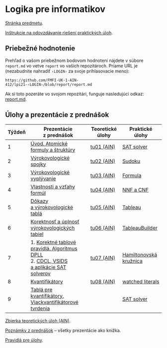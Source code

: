 Logika pre informatikov
========================

[Stránka predmetu](https://dai.fmph.uniba.sk/w/Course:Mathematics_4/sk).

[Inštrukcie na odovzdávanie riešení praktických úloh](docs/odovzdavanie.md).

Priebežné hodnotenie
--------------------

Prehľad o vašom priebežnom bodovom hodnotení nájdete v súbore `report.md`
vo vetve `report` vo vašich repozitároch. Priame URL je (nezabudnite
nahradiť `‹LOGIN›` za svoje prihlasovacie meno):

    https://github.com/FMFI-UK-1-AIN-412/lpi21-‹LOGIN›/blob/report/report.md

Ak si toto pozeráte vo svojom repozitári, funguje nasledujúci odkaz:
[report.md](../../blob/report/report.md).

Úlohy a prezentácie z prednášok
-------------------------------

| Týždeň | Prezentácie z prednášok | Teoretické úlohy | Praktické úlohy |
|--------|-----------|------------------|-----------------|
| 1 | [Úvod. Atomické formuly a štruktúry](https://fmfi-uk-1-ain-412.github.io/lpi/prednasky/pr01.pdf) | [tu01 (AIN)](https://fmfi-uk-1-ain-412.github.io/lpi/teoreticke-ain/tu01.pdf) | [SAT solver](prakticke/pu01) |
| 2 | [Výrokovologické spojky](https://fmfi-uk-1-ain-412.github.io/lpi/prednasky/pr02.pdf) | [tu02 (AIN)](https://fmfi-uk-1-ain-412.github.io/lpi/teoreticke-ain/tu02.pdf) | [Sudoku](prakticke/pu02) |
| 3 | [Výrokovologické vyplývanie](https://fmfi-uk-1-ain-412.github.io/lpi/prednasky/pr03.pdf) | [tu03 (AIN)](https://fmfi-uk-1-ain-412.github.io/lpi/teoreticke-ain/tu03.pdf) | [Formula](prakticke/pu03) |
| 4 | [Vlastnosti a vzťahy formúl](https://fmfi-uk-1-ain-412.github.io/lpi/prednasky/pr04.pdf) | [tu04 (AIN)](https://fmfi-uk-1-ain-412.github.io/lpi/teoreticke-ain/tu04.pdf) | [NNF a CNF](prakticke/pu04) |
| 5 | [Dôkazy a výrokovologické tablá](https://fmfi-uk-1-ain-412.github.io/lpi/prednasky/pr05.pdf) | [tu05 (AIN)](https://fmfi-uk-1-ain-412.github.io/lpi/teoreticke-ain/tu05.pdf) | [Tableau](prakticke/pu05) |
| 6 | [Korektnosť a úplnosť výrokovologických tabiel](https://fmfi-uk-1-ain-412.github.io/lpi/prednasky/pr06.pdf) | [tu06 (AIN)](https://fmfi-uk-1-ain-412.github.io/lpi/teoreticke-ain/tu06.pdf) | [TableauBuilder](prakticke/pu06) |
| 7 | 1. [Korektné tablové pravidlá. Algoritmus DPLL](https://fmfi-uk-1-ain-412.github.io/lpi/prednasky/pr07.1.pdf)<br>2. [CDCL, VSIDS a aplikácie SAT solverov](https://fmfi-uk-1-ain-412.github.io/lpi/prednasky/pr07.2.pdf) | [tu07 (AIN)](https://fmfi-uk-1-ain-412.github.io/lpi/teoreticke-ain/tu07.pdf) | [Hamiltonovská kružnica](prakticke/pu07) |
| 8 | [Kvantifikátory](https://fmfi-uk-1-ain-412.github.io/lpi/prednasky/pr08.pdf) | [tu08 (AIN)](https://fmfi-uk-1-ain-412.github.io/lpi/teoreticke-ain/tu08.pdf) | [watched literals](prakticke/pu08) |
| 9 | [Tablá pre kvantifikátory. Viackvantifikátorové tvrdenia](https://fmfi-uk-1-ain-412.github.io/lpi/prednasky/pr09.pdf) | | [SAT solver](prakticke/pu09) |

[Zbierka teoretických úloh (AIN)](https://fmfi-uk-1-ain-412.github.io/lpi/teoreticke-ain/zbierka.pdf).

[Poznámky z prednášok](https://fmfi-uk-1-ain-412.github.io/lpi/prednasky/poznamky-z-prednasok.pdf) – všetky prezentácie ako knižka.

[Pravidlá pre úlohy](http://dai.fmph.uniba.sk/w/Course:Mathematics_4/sk#pravidla-uloh).
